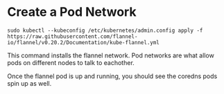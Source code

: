 # Create a Pod Network
```
sudo kubectl --kubeconfig /etc/kubernetes/admin.config apply -f https://raw.githubusercontent.com/flannel-io/flannel/v0.20.2/Documentation/kube-flannel.yml
```

This command installs the flannel network. Pod networks are what allow pods on different nodes to talk to eachother.

Once the flannel pod is up and running, you should see the coredns pods spin up as well.
